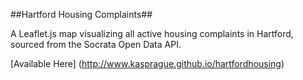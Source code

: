 ##Hartford Housing Complaints##

A Leaflet.js map visualizing all active housing complaints in Hartford, sourced from the Socrata Open Data API.

[Available Here] (http://www.kasprague.github.io/hartfordhousing)
